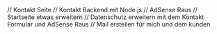 // Kontakt Seite
// Kontakt Backend mit Node.js
// AdSense Raus
// Startseite etwas erweitern
// Datenschutz erweitern mit dem Kontakt Formular und AdSense Raus
// Mail erstellen für mich und dem kunden
